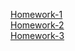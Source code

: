 [Homework-1](https://Dmutro1985.github.io/genius-homework/genius-homework-1/)<br>
[Homework-2](https://Dmutro1985.github.io/genius-homework/genius-homework-2/)<br>
[Homework-3](https://Dmutro1985.github.io/genius-homework/genius-homework-3/)<br>
